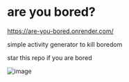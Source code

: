 # are you bored?

https://are-you-bored.onrender.com/

simple activity generator to kill boredom

star this repo if you are bored

![image](https://user-images.githubusercontent.com/77901615/206255909-5bc1e1b3-872a-4b1f-b4d4-fbb15a254a38.png)


